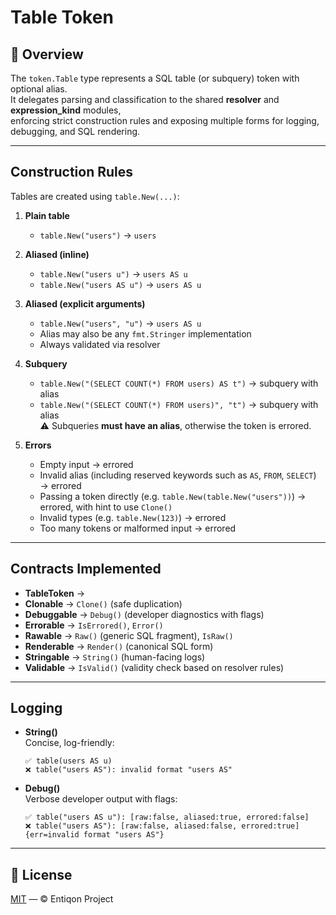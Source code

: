 # Table Token

## 🌱 Overview

The `token.Table` type represents a SQL table (or subquery) token with optional alias.  
It delegates parsing and classification to the shared **resolver** and **expression_kind** modules,  
enforcing strict construction rules and exposing multiple forms for logging, debugging, and SQL rendering.

---

## Construction Rules

Tables are created using `table.New(...)`:

1. **Plain table**
   - `table.New("users")` → `users`

2. **Aliased (inline)**
   - `table.New("users u")` → `users AS u`
   - `table.New("users AS u")` → `users AS u`

3. **Aliased (explicit arguments)**
   - `table.New("users", "u")` → `users AS u`  
   - Alias may also be any `fmt.Stringer` implementation  
   - Always validated via resolver

4. **Subquery**
   - `table.New("(SELECT COUNT(*) FROM users) AS t")` → subquery with alias  
   - `table.New("(SELECT COUNT(*) FROM users)", "t")` → subquery with alias  
   ⚠️ Subqueries **must have an alias**, otherwise the token is errored.

5. **Errors**
   - Empty input → errored
   - Invalid alias (including reserved keywords such as `AS`, `FROM`, `SELECT`) → errored
   - Passing a token directly (e.g. `table.New(table.New("users"))`) → errored, with hint to use `Clone()`
   - Invalid types (e.g. `table.New(123)`) → errored
   - Too many tokens or malformed input → errored

---

## Contracts Implemented

- **TableToken** → 
- **Clonable** → `Clone()` (safe duplication)
- **Debuggable** → `Debug()` (developer diagnostics with flags)
- **Errorable** → `IsErrored()`, `Error()`
- **Rawable** → `Raw()` (generic SQL fragment), `IsRaw()`
- **Renderable** → `Render()` (canonical SQL form)
- **Stringable** → `String()` (human-facing logs)
- **Validable** → `IsValid()` (validity check based on resolver rules)

---

## Logging

- **String()**  
  Concise, log-friendly:  
  ```text
  ✅ table(users AS u)
  ❌ table("users AS"): invalid format "users AS"
  ```

- **Debug()**  
  Verbose developer output with flags:  
  ```text
  ✅ table("users AS u"): [raw:false, aliased:true, errored:false]
  ❌ table("users AS"): [raw:false, aliased:false, errored:true] {err=invalid format "users AS"}
  ```

---

## 📄 License

[MIT](../../../LICENSE) — © Entiqon Project

